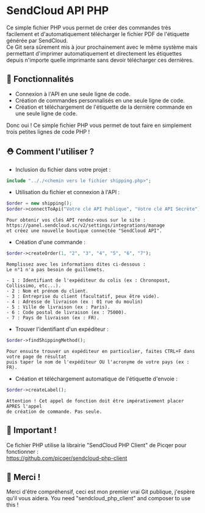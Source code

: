 # 
# SendCloud API PHP

Ce simple fichier PHP vous permet de créer des commandes très facilement et d'automatiquement télécharger le fichier PDF de l'étiquette générée par SendCloud.<br/>
Ce Git sera sûrement mis à jour prochainement avec le même système mais permettant d'imprimer automatiquement et directement les étiquettes depuis n'importe quelle imprimante sans devoir télécharger ces dernières.

## 🧢 Fonctionnalités
- Connexion à l'API en une seule ligne de code.
- Création de commandes personnalisés en une seule ligne de code.
- Création et téléchargement de l'étiquette de la dernière commande en une seule ligne de code.

Donc oui ! Ce simple fichier PHP vous permet de tout faire en simplement trois petites lignes de code PHP !

## ⛑ Comment l'utiliser ?


- Inclusion du fichier dans votre projet :
```PHP
include ".././<chemin vers le fichier shipping.php>";
```

- Utilisation du fichier et connexion à l'API :
```PHP
$order = new shipping();
$order->connectToApi("Votre clé API Publique", "Votre clé API Secrète");
```
    Pour obtenir vos clés API rendez-vous sur le site : https://panel.sendcloud.sc/v2/settings/integrations/manage
    et créez une nouvelle boutique connectée "SendCloud API".

- Création d'une commande :
```PHP
$order->createOrder(1, "2", "3", "4", "5", "6", "7");
```

    Remplissez avec les informations dites ci-dessous :
    Le n°1 n'a pas besoin de guillemets.

    - 1 : Identifiant de l'expéditeur du colis (ex : Chronopost, Collissimo, etc...).
    - 2 : Nom et prénom du client.
    - 3 : Entreprise du client (facultatif, peux être vide).
    - 4 : Adresse de livraison (ex : 01 rue du moulin)
    - 5 : Ville de livraison (ex : Paris).
    - 6 : Code postal de livraison (ex : 75000).
    - 7 : Pays de livraison (ex : FR).

- Trouver l'identifiant d'un expéditeur :
```PHP
$order->findShippingMethod();
```
    Pour ensuite trouver un expéditeur en particulier, faites CTRL+F dans votre page de résultat
    puis taper le nom de l'expéditeur OU l'acronyme de votre pays (ex : FR).

- Création et téléchargement automatique de l'étiquette d'envoie :
```PHP
$order->createLabel();
```

    Attention ! Cet appel de fonction doit être impérativement placer APRES l'appel
    de création de commande. Pas seule.    

## 📌 Important !

Ce fichier PHP utilise la librairie "SendCloud PHP Client" de Picqer pour fonctionner :<br>
https://github.com/picqer/sendcloud-php-client

## 🎁 Merci !

Merci d'être compréhensif, ceci est mon premier vrai Git publique, j'espère qu'il vous aidera.
You need "sendcloud_php_client" and composer to use this !

